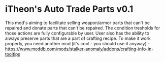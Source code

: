 # iTheon's Auto Trade Parts v0.1
This mod's aiming to facilitate selling weapon/armor parts that can't be repaired and donate parts that can't be repaired. The condition tresholds for those actions are fully configurable by user. User also has the ability to always preserve parts that are a part of crafting recipe. To make it work properly, you need another mod (it's cool - you should use it anyway) - https://www.moddb.com/mods/stalker-anomaly/addons/crafting-info-in-tooltips
